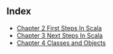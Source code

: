 ## Index

+ [Chapter 2 First Steps In Scala](https://github.com/kunSong/Note/blob/master/ProgrammingInScala/Chapter2FirstStepsinScala.md)
+ [Chapter 3 Next Steps In Scala](https://github.com/kunSong/Note/blob/master/ProgrammingInScala/Chapter3NextStepsinScala.md)
+ [Chapter 4 Classes and Objects](https://github.com/kunSong/Note/blob/master/ProgrammingInScala/Chapter4ClassesAndObjects.md)
